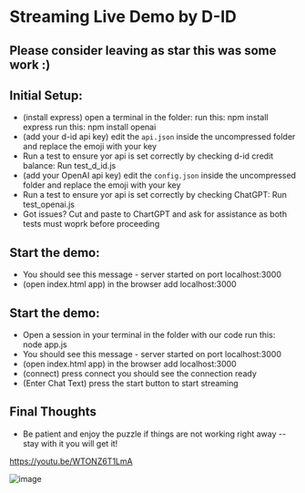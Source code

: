# Streaming Live Demo by D-ID
## Please consider leaving as star this was some work :)

## Initial Setup:
* (install express) open a terminal in the folder:
    run this: npm install express
    run this: npm install openai
* (add your d-id api key) edit the `api.json` inside the uncompressed folder and replace the emoji with your key
* Run a test to ensure yor api is set correctly by checking d-id credit balance:  Run test_d_id.js
* (add your OpenAI api key) edit the `config.json` inside the uncompressed folder and replace the emoji with your key
* Run a test to ensure yor api is set correctly by checking ChatGPT:  Run test_openai.js
*  Got issues?  Cut and paste to ChartGPT and ask for assistance as both tests must woprk before proceeding

## Start the demo:
* You should see this message - server started on port localhost:3000
* (open index.html app) in the browser add localhost:3000

## Start the demo:
* Open a session in your terminal in the folder with our code run this: node app.js 
* You should see this message - server started on port localhost:3000
* (open index.html app) in the browser add localhost:3000
* (connect) press connect you should see the connection ready 
* (Enter Chat Text) press the start button to start streaming

## Final Thoughts
* Be patient and enjoy the puzzle if things are not working right away -- stay with it you will get it!

https://youtu.be/WTONZ6T1LmA

![image](https://github.com/jjmlovesgit/D-id_Streaming_Chatgpt/assets/47751509/f10480b6-530e-478c-8723-8d7f4aca34f6)
